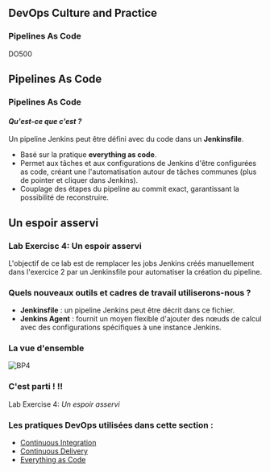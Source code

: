 <!-- .slide: data-background-image="images/RH_NewBrand_Background.png" -->
## DevOps Culture and Practice <!-- {_class="course-title"} -->
### Pipelines As Code <!-- {_class="title-color"} -->
DO500 <!-- {_class="title-color"} -->



## Pipelines As Code



### Pipelines As Code
#### _Qu'est-ce que c'est ?_
Un pipeline Jenkins peut être défini avec du code dans un **Jenkinsfile**.
* Basé sur la pratique **everything as code**.
* Permet aux tâches et aux configurations de Jenkins d'être configurées as code, créant une
l'automatisation autour de tâches communes (plus de pointer et cliquer dans Jenkins).
* Couplage des étapes du pipeline au commit exact, garantissant la possibilité de reconstruire.



<!-- .slide: id="enslaved-hope" -->
## Un espoir asservi



### Lab Exercisc 4: Un espoir asservi
L'objectif de ce lab est de remplacer les jobs Jenkins créés manuellement dans l'exercice 2 par un Jenkinsfile pour automatiser la création du pipeline.
 


### Quels nouveaux outils et cadres de travail utiliserons-nous ?
* **Jenkinsfile** : un pipeline Jenkins peut être décrit dans ce  fichier.
* **Jenkins Agent** : fournit un moyen flexible d'ajouter des nœuds de calcul avec des configurations spécifiques à une instance Jenkins.



###  La vue d'ensemble
![BP4](images/bp-4-enslaved-hope.jpg)



###  C'est parti ! !!
Lab Exercise 4: _Un espoir asservi_



<!-- .slide: data-background-image="images/chef-background.png", class="white-style" -->
### Les pratiques DevOps utilisées dans cette section :
- [Continuous Integration](https://openpracticelibrary.com/practice/continuous-integration/)
- [Continuous Delivery](https://openpracticelibrary.com/practice/continuous-delivery)
- [Everything as Code](https://openpracticelibrary.com/practice/everything-as-code/)
